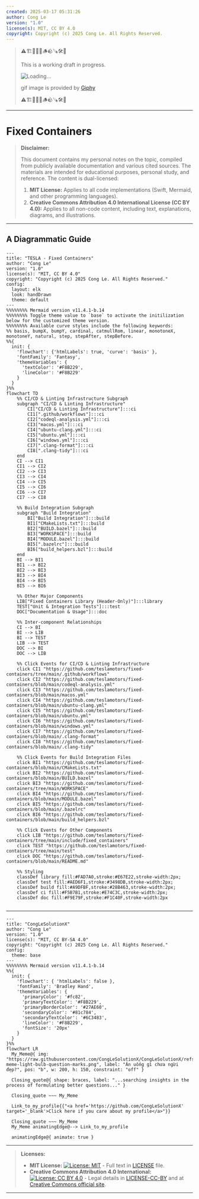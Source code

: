 ```yaml
---
created: 2025-03-17 05:31:26
author: Cong Le
version: "1.0"
license(s): MIT, CC BY 4.0
copyright: Copyright (c) 2025 Cong Le. All Rights Reserved.
---
```


> ⚠️🏗️🚧🦺🧱🪵🪨🪚🛠️👷
> 
> This is a working draft in progress.
> 
> ![Loading...](https://media4.giphy.com/media/v1.Y2lkPTc5MGI3NjExODJxb2lucGRobWFjd2l6ZWZsMzVlMjQzdmpteW1iNTI4MmZhbXVzayZlcD12MV9pbnRlcm5hbF9naWZfYnlfaWQmY3Q9Zw/ieyVDDdyPJdZaKUJbD/giphy.gif)
> 
> gif image is provided by [Giphy](https://giphy.com)
> 
> ⚠️🏗️🚧🦺🧱🪵🪨🪚🛠️👷

----


# Fixed Containers
> **Disclaimer:**
>
> This document contains my personal notes on the topic,
> compiled from publicly available documentation and various cited sources.
> The materials are intended for educational purposes, personal study, and reference.
> The content is dual-licensed:
> 1. **MIT License:** Applies to all code implementations (Swift, Mermaid, and other programming languages).
> 2. **Creative Commons Attribution 4.0 International License (CC BY 4.0):** Applies to all non-code content, including text, explanations, diagrams, and illustrations.
---


## A Diagrammatic Guide 



```mermaid
---
title: "TESLA - Fixed Containers"
author: "Cong Le"
version: "1.0"
license(s): "MIT, CC BY 4.0"
copyright: "Copyright (c) 2025 Cong Le. All Rights Reserved."
config:
  layout: elk
  look: handDrawn
  theme: default
---
%%%%%%%% Mermaid version v11.4.1-b.14
%%%%%%%% Toggle theme value to `base` to activate the initilization below for the customized theme version.
%%%%%%%% Available curve styles include the following keywords:
%% basis, bumpX, bumpY, cardinal, catmullRom, linear, monotoneX, monotoneY, natural, step, stepAfter, stepBefore.
%%{
  init: {
    'flowchart': {'htmlLabels': true, 'curve': 'basis' },
    'fontFamily': 'Fantasy',
    'themeVariables': {
      'textColor': '#F8B229',
      'lineColor': '#F8B229'
    }
  }
}%%
flowchart TD
    %% CI/CD & Linting Infrastructure Subgraph
    subgraph "CI/CD & Linting Infrastructure"
        CI["CI/CD & Linting Infrastructure"]:::ci
        CI1[".github/workflows"]:::ci
        CI2["codeql-analysis.yml"]:::ci
        CI3["macos.yml"]:::ci
        CI4["ubuntu-clang.yml"]:::ci
        CI5["ubuntu.yml"]:::ci
        CI6["windows.yml"]:::ci
        CI7[".clang-format"]:::ci
        CI8[".clang-tidy"]:::ci
    end
    CI --> CI1
    CI1 --> CI2
    CI2 --> CI3
    CI3 --> CI4
    CI4 --> CI5
    CI5 --> CI6
    CI6 --> CI7
    CI7 --> CI8

    %% Build Integration Subgraph
    subgraph "Build Integration"
        BI["Build Integration"]:::build
        BI1["CMakeLists.txt"]:::build
        BI2["BUILD.bazel"]:::build
        BI3["WORKSPACE"]:::build
        BI4["MODULE.bazel"]:::build
        BI5[".bazelrc"]:::build
        BI6["build_helpers.bzl"]:::build
    end
    BI --> BI1
    BI1 --> BI2
    BI2 --> BI3
    BI3 --> BI4
    BI4 --> BI5
    BI5 --> BI6

    %% Other Major Components
    LIB["Fixed Containers Library (Header-Only)"]:::library
    TEST["Unit & Integration Tests"]:::test
    DOC["Documentation & Usage"]:::doc

    %% Inter-component Relationships
    CI --> BI
    BI --> LIB
    BI --> TEST
    LIB --> TEST
    DOC --> BI
    DOC --> LIB

    %% Click Events for CI/CD & Linting Infrastructure
    click CI1 "https://github.com/teslamotors/fixed-containers/tree/main/.github/workflows"
    click CI2 "https://github.com/teslamotors/fixed-containers/blob/main/codeql-analysis.yml"
    click CI3 "https://github.com/teslamotors/fixed-containers/blob/main/macos.yml"
    click CI4 "https://github.com/teslamotors/fixed-containers/blob/main/ubuntu-clang.yml"
    click CI5 "https://github.com/teslamotors/fixed-containers/blob/main/ubuntu.yml"
    click CI6 "https://github.com/teslamotors/fixed-containers/blob/main/windows.yml"
    click CI7 "https://github.com/teslamotors/fixed-containers/blob/main/.clang-format"
    click CI8 "https://github.com/teslamotors/fixed-containers/blob/main/.clang-tidy"

    %% Click Events for Build Integration Files
    click BI1 "https://github.com/teslamotors/fixed-containers/blob/main/CMakeLists.txt"
    click BI2 "https://github.com/teslamotors/fixed-containers/blob/main/BUILD.bazel"
    click BI3 "https://github.com/teslamotors/fixed-containers/tree/main/WORKSPACE"
    click BI4 "https://github.com/teslamotors/fixed-containers/blob/main/MODULE.bazel"
    click BI5 "https://github.com/teslamotors/fixed-containers/blob/main/.bazelrc"
    click BI6 "https://github.com/teslamotors/fixed-containers/blob/main/build_helpers.bzl"

    %% Click Events for Other Components
    click LIB "https://github.com/teslamotors/fixed-containers/tree/main/include/fixed_containers"
    click TEST "https://github.com/teslamotors/fixed-containers/tree/main/test"
    click DOC "https://github.com/teslamotors/fixed-containers/blob/main/README.md"

    %% Styling
    classDef library fill:#FAD7A0,stroke:#E67E22,stroke-width:2px;
    classDef test fill:#AED6F1,stroke:#3498DB,stroke-width:2px;
    classDef build fill:#A9DFBF,stroke:#28B463,stroke-width:2px;
    classDef ci fill:#F5B7B1,stroke:#E74C3C,stroke-width:2px;
    classDef doc fill:#F9E79F,stroke:#F1C40F,stroke-width:2px
    
```





---

<!-- 
```mermaid
%% Current Mermaid version
info
```  -->


```mermaid
---
title: "CongLeSolutionX"
author: "Cong Le"
version: "1.0"
license(s): "MIT, CC BY-SA 4.0"
copyright: "Copyright (c) 2025 Cong Le. All Rights Reserved."
config:
  theme: base
---
%%%%%%%% Mermaid version v11.4.1-b.14
%%{
  init: {
    'flowchart': { 'htmlLabels': false },
    'fontFamily': 'Bradley Hand',
    'themeVariables': {
      'primaryColor': '#fc82',
      'primaryTextColor': '#F8B229',
      'primaryBorderColor': '#27AE60',
      'secondaryColor': '#81c784',
      'secondaryTextColor': '#6C3483',
      'lineColor': '#F8B229',
      'fontSize': '20px'
    }
  }
}%%
flowchart LR
  My_Meme@{ img: "https://raw.githubusercontent.com/CongLeSolutionX/CongLeSolutionX/refs/heads/main/assets/images/My-meme-light-bulb-question-marks.png", label: "Ăn uống gì chưa ngừi đẹp?", pos: "b", w: 200, h: 150, constraint: "off" }

  Closing_quote@{ shape: braces, label: "...searching insights in the process of formulating better questions..." }

  Closing_quote ~~~ My_Meme
    
  Link_to_my_profile{{"<a href='https://github.com/CongLeSolutionX' target='_blank'>Click here if you care about my profile</a>"}}

  Closing_quote ~~~ My_Meme
  My_Meme animatingEdge@--> Link_to_my_profile
  
  animatingEdge@{ animate: true }

```

---
> **Licenses:**
>
> - **MIT License:**  [![License: MIT](https://img.shields.io/badge/License-MIT-yellow.svg)](LICENSE) - Full text in [LICENSE](LICENSE) file.
> - **Creative Commons Attribution 4.0 International:** [![License: CC BY 4.0](https://licensebuttons.net/l/by/4.0/88x31.png)](LICENSE-CC-BY) - Legal details in [LICENSE-CC-BY](LICENSE-CC-BY) and at [Creative Commons official site](http://creativecommons.org/licenses/by/4.0/).
> 
---
